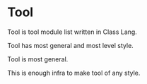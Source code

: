 # Tool

Tool is tool module list written in Class Lang.

Tool has most general and most level style.

Tool is most general.

This is enough infra to make tool of any style.